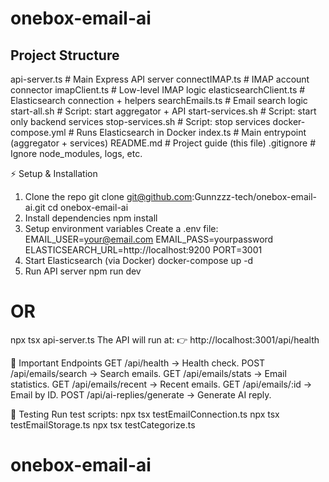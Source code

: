 # onebox-email-ai
## Project Structure

api-server.ts        # Main Express API server
connectIMAP.ts       # IMAP account connector
imapClient.ts        # Low-level IMAP logic
elasticsearchClient.ts # Elasticsearch connection + helpers
searchEmails.ts      # Email search logic
start-all.sh         # Script: start aggregator + API
start-services.sh    # Script: start only backend services
stop-services.sh     # Script: stop services
docker-compose.yml   # Runs Elasticsearch in Docker
index.ts             # Main entrypoint (aggregator + services)
README.md            # Project guide (this file)
.gitignore           # Ignore node_modules, logs, etc.


⚡ Setup & Installation
1. Clone the repo
git clone git@github.com:Gunnzzz-tech/onebox-email-ai.git
cd onebox-email-ai
2. Install dependencies
npm install
3. Setup environment variables
Create a .env file:
EMAIL_USER=your@email.com
EMAIL_PASS=yourpassword
ELASTICSEARCH_URL=http://localhost:9200
PORT=3001
4. Start Elasticsearch (via Docker)
docker-compose up -d
5. Run API server
npm run dev
# OR
npx tsx api-server.ts
The API will run at:
👉 http://localhost:3001/api/health

🔑 Important Endpoints
GET /api/health → Health check.
POST /api/emails/search → Search emails.
GET /api/emails/stats → Email statistics.
GET /api/emails/recent → Recent emails.
GET /api/emails/:id → Email by ID.
POST /api/ai-replies/generate → Generate AI reply.

🧪 Testing
Run test scripts:
npx tsx testEmailConnection.ts
npx tsx testEmailStorage.ts
npx tsx testCategorize.ts


# onebox-email-ai

